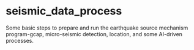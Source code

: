 # seismic_data_process
Some basic steps to prepare and run the earthquake source mechanism program-gcap, micro-seismic detection, location, and some AI-driven processes.
